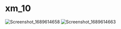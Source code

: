 # xm_10

![Screenshot_1689614658](https://github.com/MehadiReaz/xm_10/assets/65062761/8ebe9e88-c56f-458f-ae79-ed72cfb4ef0f)
![Screenshot_1689614663](https://github.com/MehadiReaz/xm_10/assets/65062761/3514c81e-2cd7-4147-8394-75af1007eee3)
